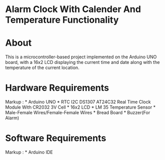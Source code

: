 # Alarm Clock With Calender And Temperature Functionality
# About
This is a microcontroller-based project implemented on the Arduino UNO board, with a 16x2 LCD displaying the current time and date along with the temperature of the current location.
# Hardware Requirements
 Markup : * Arduino UNO
          * RTC I2C DS1307 AT24C32 Real Time Clock Module With CR2032 3V Cell
          * 16x2 LCD
          * LM 35 Temperature Sensor
          * Male-Female Wires/Female-Female Wires
          * Bread Board
          * Buzzer(For Alarm)
# Software Requirements
Markup : * Arduino IDE
